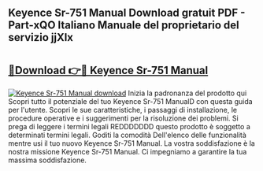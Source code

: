 ## Keyence Sr-751 Manual Download gratuit PDF - Part-xQO Italiano Manuale del proprietario del servizio jjXlx

# <h2><a href="http://dfbaki.blite.top/?on=Keyence+Sr-751+Manual">🔗Download 👉🔴 Keyence Sr-751 Manual</a></h2>

[![Keyence Sr-751 Manual download](https://i.imgur.com/lujVjoI.png)](http://dfbaki.blite.top/?on=Keyence+Sr-751+Manual)
Inizia la padronanza del prodotto qui Scopri tutto il potenziale del tuo Keyence Sr-751 ManualD con questa guida per l'utente. Scopri le sue caratteristiche, i passaggi di installazione, le procedure operative e i suggerimenti per la risoluzione dei problemi. Si prega di leggere i termini legali REDDDDDDD questo prodotto è soggetto a determinati termini legali. Goditi la comodità Dell'elenco delle funzionalità mentre usi il tuo nuovo Keyence Sr-751 Manual. La vostra soddisfazione è la nostra missione Keyence Sr-751 Manual. Ci impegniamo a garantire la tua massima soddisfazione.
